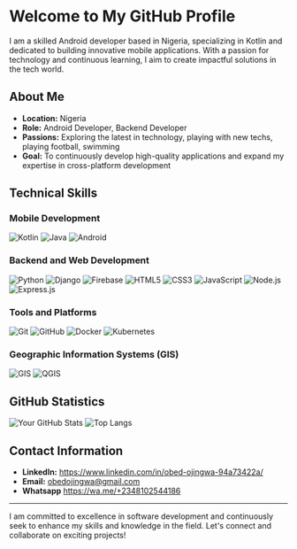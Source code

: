 # Welcome to My GitHub Profile

I am a skilled Android developer based in Nigeria, specializing in Kotlin and dedicated to building innovative mobile applications. With a passion for technology and continuous learning, I aim to create impactful solutions in the tech world.

## About Me

- **Location:** Nigeria
- **Role:** Android Developer, Backend Developer
- **Passions:** Exploring the latest in technology, playing with new techs, playing football, swimming
- **Goal:** To continuously develop high-quality applications and expand my expertise in cross-platform development

## Technical Skills

### Mobile Development
![Kotlin](https://img.shields.io/badge/-Kotlin-0095D5?style=flat&logo=kotlin&logoColor=white)
![Java](https://img.shields.io/badge/-Java-007396?style=flat&logo=java&logoColor=white)
![Android](https://img.shields.io/badge/-Android-3DDC84?style=flat&logo=android&logoColor=white)

### Backend and Web Development
![Python](https://img.shields.io/badge/-Python-3776AB?style=flat&logo=python&logoColor=white)
![Django](https://img.shields.io/badge/-Django-092E20?style=flat&logo=django&logoColor=white)
![Firebase](https://img.shields.io/badge/-Firebase-FFCA28?style=flat&logo=firebase&logoColor=white)
![HTML5](https://img.shields.io/badge/-HTML5-E34F26?style=flat&logo=html5&logoColor=white)
![CSS3](https://img.shields.io/badge/-CSS3-1572B6?style=flat&logo=css3&logoColor=white)
![JavaScript](https://img.shields.io/badge/-JavaScript-F7DF1E?style=flat&logo=javascript&logoColor=black)
![Node.js](https://img.shields.io/badge/-Node.js-339933?style=flat&logo=node.js&logoColor=white)
![Express.js](https://img.shields.io/badge/-Express.js-000000?style=flat&logo=express&logoColor=white)


### Tools and Platforms
![Git](https://img.shields.io/badge/-Git-F05032?style=flat&logo=git&logoColor=white)
![GitHub](https://img.shields.io/badge/-GitHub-181717?style=flat&logo=github&logoColor=white)
![Docker](https://img.shields.io/badge/-Docker-2496ED?style=flat&logo=docker&logoColor=white)
![Kubernetes](https://img.shields.io/badge/-Kubernetes-326CE5?style=flat&logo=kubernetes&logoColor=white)

### Geographic Information Systems (GIS)
![GIS](https://img.shields.io/badge/-GIS-34A853?style=flat&logo=google-maps&logoColor=white)
![QGIS](https://img.shields.io/badge/-QGIS-3BAB3D?style=flat&logo=qgis&logoColor=white)

## GitHub Statistics

![Your GitHub Stats](https://github-readme-stats.vercel.app/api?username=Obed-Ojingwa&show_icons=true&theme=radical&cache_buster=1)
![Top Langs](https://github-readme-stats.vercel.app/api/top-langs/?username=Obed-Ojingwa&layout=compact&theme=radical&cache_buster=1)


## Contact Information

- **LinkedIn:** https://www.linkedin.com/in/obed-ojingwa-94a73422a/
- **Email:** [obedojingwa@gmail.com](mailto:obedojingwa@gmail.com)
- **Whatsapp** https://wa.me/+2348102544186

---

I am committed to excellence in software development and continuously seek to enhance my skills and knowledge in the field. Let's connect and collaborate on exciting projects!
